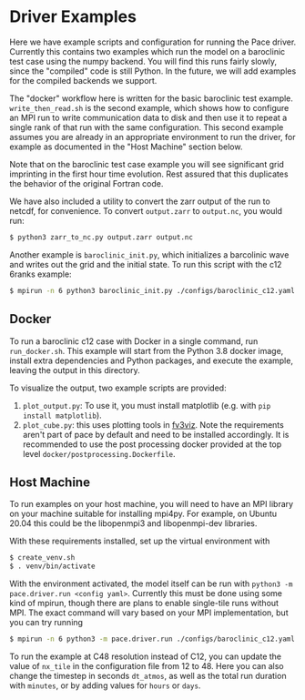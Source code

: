 # Driver Examples

Here we have example scripts and configuration for running the Pace driver.
Currently this contains two examples which run the model on a baroclinic test case using the numpy backend.
You will find this runs fairly slowly, since the "compiled" code is still Python.
In the future, we will add examples for the compiled backends we support.

The "docker" workflow here is written for the basic baroclinic test example.
`write_then_read.sh` is the second example, which shows how to configure an MPI run to write communication data to disk and then use it to repeat a single rank of that run with the same configuration.
This second example assumes you are already in an appropriate environment to run the driver, for example as documented in the "Host Machine" section below.

Note that on the baroclinic test case example you will see significant grid imprinting in the first hour time evolution.
Rest assured that this duplicates the behavior of the original Fortran code.

We have also included a utility to convert the zarr output of the run to netcdf, for convenience. To convert `output.zarr` to `output.nc`, you would run:

```bash
$ python3 zarr_to_nc.py output.zarr output.nc
```

Another example is `baroclinic_init.py`, which initializes a barcolinic wave and writes out the grid and the initial state. To run this script with the c12 6ranks example:

```bash
$ mpirun -n 6 python3 baroclinic_init.py ./configs/baroclinic_c12.yaml
```
## Docker

To run a baroclinic c12 case with Docker in a single command, run `run_docker.sh`.
This example will start from the Python 3.8 docker image, install extra dependencies and Python packages, and execute the example, leaving the output in this directory.

To visualize the output, two example scripts are provided:
1. `plot_output.py`: To use it, you must install matplotlib (e.g. with `pip install matplotlib`).
2. `plot_cube.py`: this uses plotting tools in [fv3viz](https://github.com/ai2cm/fv3net/tree/master/external/fv3viz). Note the requirements aren't part of pace by default and need to be installed accordingly. It is recommended to use the post processing docker provided at the top level `docker/postprocessing.Dockerfile`.

## Host Machine

To run examples on your host machine, you will need to have an MPI library on your machine suitable for installing mpi4py.
For example, on Ubuntu 20.04 this could be the libopenmpi3 and libopenmpi-dev libraries.

With these requirements installed, set up the virtual environment with

```bash
$ create_venv.sh
$ . venv/bin/activate
```

With the environment activated, the model itself can be run with `python3 -m pace.driver.run <config yaml>`.
Currently this must be done using some kind of mpirun, though there are plans to enable single-tile runs without MPI.
The exact command will vary based on your MPI implementation, but you can try running

```bash
$ mpirun -n 6 python3 -m pace.driver.run ./configs/baroclinic_c12.yaml
```

To run the example at C48 resolution instead of C12, you can update the value of `nx_tile` in the configuration file from 12 to 48.
Here you can also change the timestep in seconds `dt_atmos`, as well as the total run duration with `minutes`, or by adding values for `hours` or `days`.
